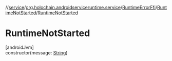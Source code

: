 //[service](../../../../index.md)/[org.holochain.androidserviceruntime.service](../../index.md)/[RuntimeErrorFfi](../index.md)/[RuntimeNotStarted](index.md)/[RuntimeNotStarted](-runtime-not-started.md)

# RuntimeNotStarted

[androidJvm]\
constructor(message: [String](https://kotlinlang.org/api/core/kotlin-stdlib/kotlin/-string/index.html))